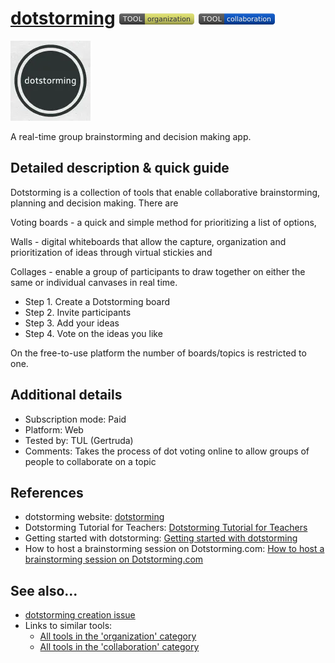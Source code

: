 # [dotstorming](https://dotstorming.com/)  [<img src="images/organization.png" align="bottom">](https://github.com/e-CLOSE/Toolbox/issues?q=label%3A01_TOOL+label%3Aorganization) [<img src="images/collaboration.png" align="bottom">](https://github.com/e-CLOSE/Toolbox/issues?q=label%3A01_TOOL+label%3Acollaboration)

[<img src="images/dotstorming.png" align="bottom" alt="dotstorming Logo">](https://dotstorming.com/)

A real-time group brainstorming and decision making app.


## Detailed description & quick guide

Dotstorming is a collection of tools that enable collaborative brainstorming, planning and decision making. There are 

Voting boards - a quick and simple method for prioritizing a list of options, 

Walls - digital whiteboards that allow the capture, organization and prioritization of ideas through virtual stickies and

Collages - enable a group of participants to draw together on either the same or individual canvases in real time.

- Step 1. Create a Dotstorming board 
- Step 2. Invite participants
- Step 3. Add your ideas
- Step 4. Vote on the ideas you like

On the free-to-use platform the number of boards/topics is restricted to one.

## Additional details

- Subscription mode: Paid
- Platform: Web
- Tested by: TUL (Gertruda)
- Comments: Takes the process of dot voting online to allow groups of people to collaborate on a topic


## References

- dotstorming website: [dotstorming](https://dotstorming.com/)
- Dotstorming Tutorial for Teachers: [Dotstorming Tutorial for Teachers](https://www.youtube.com/watch?v=5M2keRMCr_c)
- Getting started with dotstorming: [Getting started with dotstorming](https://www.youtube.com/watch?v=5M2keRMCr_c)
- How to host a brainstorming session on Dotstorming.com: [How to host a brainstorming session on Dotstorming.com](https://www.youtube.com/watch?v=eTDbzdIC0BM)

## See also...

- [dotstorming creation issue](https://github.com/e-CLOSE/Toolbox/issues/169)
- Links to similar tools:
  - [All tools in the 'organization' category](https://github.com/e-CLOSE/Toolbox/issues?q=label%3A01_TOOL+label%3Aorganization)
  - [All tools in the 'collaboration' category](https://github.com/e-CLOSE/Toolbox/issues?q=label%3A01_TOOL+label%3Acollaboration)
